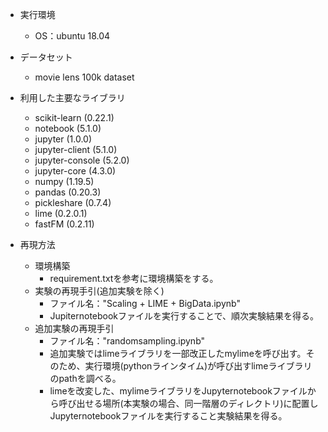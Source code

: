 - 実行環境
	- OS：ubuntu 18.04
- データセット
	- movie lens 100k dataset
- 利用した主要なライブラリ
	- scikit-learn (0.22.1)
	- notebook (5.1.0)
	- jupyter (1.0.0)
	- jupyter-client (5.1.0)
	- jupyter-console (5.2.0)
	- jupyter-core (4.3.0)
	- numpy (1.19.5)
	- pandas (0.20.3)
	- pickleshare (0.7.4)
	- lime (0.2.0.1)
	- fastFM (0.2.11)


- 再現方法
	- 環境構築
		- requirement.txtを参考に環境構築をする。
	- 実験の再現手引(追加実験を除く)
		- ファイル名："Scaling + LIME + BigData.ipynb"
		- Jupiternotebookファイルを実行することで、順次実験結果を得る。
	- 追加実験の再現手引
		- ファイル名："randomsampling.ipynb"
		- 追加実験ではlimeライブラリを一部改正したmylimeを呼び出す。そのため、実行環境(pythonラインタイム)が呼び出すlimeライブラリのpathを調べる。
		- limeを改変した、mylimeライブラリをJupyternotebookファイルから呼び出せる場所(本実験の場合、同一階層のディレクトリ)に配置しJupyternotebookファイルを実行すること実験結果を得る。
		  


